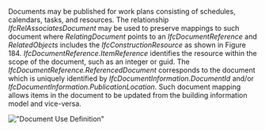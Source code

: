 Documents may be published for work plans consisting of schedules, calendars, tasks, and resources. The relationship _IfcRelAssociatesDocument_ may be used to preserve mappings to such document where _RelatingDocument_ points to an _IfcDocumentReference_ and _RelatedObjects_ includes the _IfcConstructionResource_ as shown in Figure 184. _IfcDocumentReference.ItemReference_ identifies the resource within the scope of the document, such as an integer or guid. The _IfcDocumentReference.ReferencedDocument_ corresponds to the document which is uniquely identified by _IfcDocumentInformation.DocumentId_ and/or _IfcDocumentInformation.PublicationLocation_. Such document mapping allows items in the document to be updated from the building information model and vice-versa.

!["Document Use Definition"](../../../figures/IfcConstructionResource-Document.png "Figure 1 &mdash; Construction resource document use")